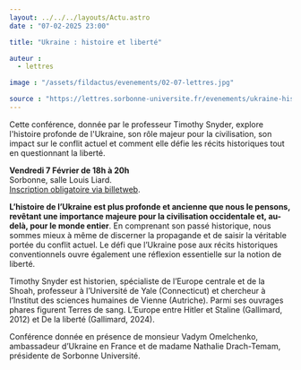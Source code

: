 ```yaml
---
layout: ../../../layouts/Actu.astro
date : "07-02-2025 23:00"

title: "Ukraine : histoire et liberté"

auteur :
  - lettres

image : "/assets/fildactus/evenements/02-07-lettres.jpg"

source : "https://lettres.sorbonne-universite.fr/evenements/ukraine-histoire-et-liberte"
---
```


Cette conférence, donnée par le professeur Timothy Snyder, explore l'histoire profonde de l'Ukraine, son rôle majeur pour la civilisation, son impact sur le conflit actuel et comment elle défie les récits historiques tout en questionnant la liberté.

__Vendredi 7 Février de 18h à 20h__  
Sorbonne, salle Louis Liard.  
[Inscription obligatoire via billetweb](https://www.billetweb.fr/ukraine-histoire-et-liberte).

__L’histoire de l’Ukraine est plus profonde et ancienne que nous le pensons, revêtant une importance majeure pour la civilisation occidentale et, au-delà, pour le monde entier__. En comprenant son passé historique, nous sommes mieux à même de discerner la propagande et de saisir la véritable portée du conflit actuel. Le défi que l’Ukraine pose aux récits historiques conventionnels ouvre également une réflexion essentielle sur la notion de liberté.

Timothy Snyder est historien, spécialiste de l’Europe centrale et de la Shoah, professeur à l’Université de Yale (Connecticut) et chercheur à l’Institut des sciences humaines de Vienne (Autriche). Parmi ses ouvrages phares figurent Terres de sang. L’Europe entre Hitler et Staline (Gallimard, 2012) et De la liberté (Gallimard, 2024).

Conférence donnée en présence de monsieur Vadym Omelchenko, ambassadeur d’Ukraine en France et de madame Nathalie Drach-Temam, présidente de Sorbonne Université.


